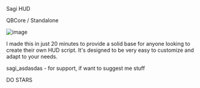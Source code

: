 Sagi HUD

QBCore / Standalone

![image](https://github.com/user-attachments/assets/05f16664-656d-4063-8f19-93ab30f82f95)

I made this in just 20 minutes to provide a solid base for anyone looking to create their own HUD script. It's designed to be very easy to customize and adapt to your needs.

sagi_asdasdas - for support, if want to suggest me stuff

DO STARS
